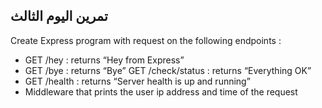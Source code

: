 ## تمرين اليوم الثالث 


Create Express program with request on the following endpoints :

- GET /hey : returns “Hey from Express”
- GET /bye : returns “Bye” GET /check/status : returns “Everything OK”
- GET /health : returns “Server health is up and running”
- Middleware that prints the user ip address and time of the request
